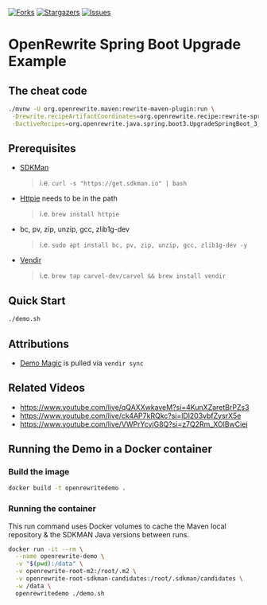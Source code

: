 [![Forks][forks-shield]][forks-url]
[![Stargazers][stars-shield]][stars-url]
[![Issues][issues-shield]][issues-url]

# OpenRewrite Spring Boot Upgrade Example

## The cheat code

```bash
./mvnw -U org.openrewrite.maven:rewrite-maven-plugin:run \
 -Drewrite.recipeArtifactCoordinates=org.openrewrite.recipe:rewrite-spring:LATEST \
 -DactiveRecipes=org.openrewrite.java.spring.boot3.UpgradeSpringBoot_3_3
```

## Prerequisites
- [SDKMan](https://sdkman.io/install)
  > i.e. `curl -s "https://get.sdkman.io" | bash`
- [Httpie](https://httpie.io/) needs to be in the path
  > i.e. `brew install httpie`
- bc, pv, zip, unzip, gcc, zlib1g-dev
  > i.e. `sudo apt install bc, pv, zip, unzip, gcc, zlib1g-dev -y`
- [Vendir](https://carvel.dev/vendir/)
  > i.e. `brew tap carvel-dev/carvel && brew install vendir`

## Quick Start
```bash
./demo.sh
```

## Attributions
- [Demo Magic](https://github.com/paxtonhare/demo-magic) is pulled via `vendir sync`

## Related Videos

- https://www.youtube.com/live/qQAXXwkaveM?si=4KunXZaretBrPZs3
- https://www.youtube.com/live/ck4AP7kRQkc?si=lDl203vbfZysrX5e
- https://www.youtube.com/live/VWPrYcyjG8Q?si=z7Q2Rm_XOlBwCiei

## Running the Demo in a Docker container

### Build the image

```bash
docker build -t openrewritedemo .
```

### Running the container

This run command uses Docker volumes to cache the Maven local repository & the SDKMAN Java versions between runs.

```bash
docker run -it --rm \
  --name openrewrite-demo \
  -v "$(pwd):/data" \
  -v openrewrite-root-m2:/root/.m2 \
  -v openrewrite-root-sdkman-candidates:/root/.sdkman/candidates \
  -w /data \
  openrewritedemo ./demo.sh
```

<!-- MARKDOWN LINKS & IMAGES -->
<!-- https://www.markdownguide.org/basic-syntax/#reference-style-links -->
[forks-shield]: https://img.shields.io/github/forks/dashaun/openrewrite-spring-boot-upgrade-example.svg?style=for-the-badge
[forks-url]: https://github.com/dashaun/openrewrite-spring-boot-upgrade-example/forks
[stars-shield]: https://img.shields.io/github/stars/dashaun/openrewrite-spring-boot-upgrade-example.svg?style=for-the-badge
[stars-url]: https://github.com/dashaun/openrewrite-spring-boot-upgrade-example/stargazers
[issues-shield]: https://img.shields.io/github/issues/dashaun/openrewrite-spring-boot-upgrade-example.svg?style=for-the-badge
[issues-url]: https://github.com/dashaun/openrewrite-spring-boot-upgrade-example/issues
